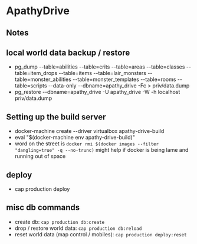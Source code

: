 # ApathyDrive

## Notes

## local world data backup / restore
* pg_dump --table=abilities --table=crits --table=areas --table=classes --table=item_drops --table=items --table=lair_monsters --table=monster_abilities --table=monster_templates --table=rooms --table=scripts --data-only --dbname=apathy_drive -Fc > priv/data.dump
* pg_restore --dbname=apathy_drive -U apathy_drive -W -h localhost priv/data.dump

## Setting up the build server
* docker-machine create --driver virtualbox apathy-drive-build
* eval "$(docker-machine env apathy-drive-build)"
* word on the street is `docker rmi $(docker images --filter "dangling=true" -q --no-trunc)` might help if docker is being lame and running out of space

## deploy
* cap production deploy

## misc db commands
* create db: `cap production db:create`
* drop / restore world data: `cap production db:reload`
* reset world data (map control / mobiles): `cap production deploy:reset`
